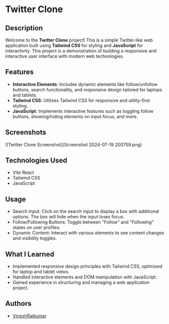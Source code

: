 # Twitter Clone

## Description
Welcome to the **Twitter Clone** project! This is a simple Twitter-like web application built using **Tailwind CSS** for styling and **JavaScript** for interactivity. This project is a demonstration of building a responsive and interactive user interface with modern web technologies.

## Features

- **Interactive Elements**: Includes dynamic elements like follow/unfollow buttons, search functionality, and responsive design tailored for laptops and tablets.
- **Tailwind CSS**: Utilizes Tailwind CSS for responsive and utility-first styling.
- **JavaScript**: Implements interactive features such as toggling follow buttons, showing/hiding elements on input focus, and more.

## Screenshots

![Twitter Clone Screenshot](Screenshot 2024-07-19 200759.png)



## Technologies Used

- Vite React
- Tailwind CSS
- JavaScript


## Usage

 - Search Input: Click on the search input to display a box with additional options. The box will hide when the input loses focus.
 - Follow/Following Buttons: Toggle between "Follow" and "Following" states on user profiles.
 - Dynamic Content: Interact with various elements to see content changes and visibility toggles.
 

## What I Learned

- Implemented responsive design principles with Tailwind CSS, optimized for laptop and tablet views.
- Handled interactive elements and DOM manipulation with JavaScript.
- Gained experience in structuring and managing a web application project.

## Authors

- [VineshRajkumar](https://github.com/VineshRajkumar)
